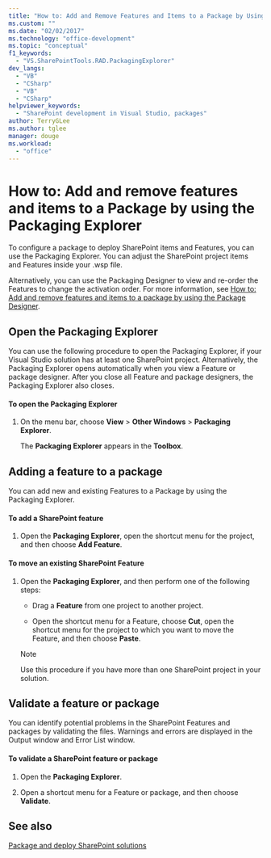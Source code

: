 ```yaml
---
title: "How to: Add and Remove Features and Items to a Package by Using the Packaging Explorer | Microsoft Docs"
ms.custom: ""
ms.date: "02/02/2017"
ms.technology: "office-development"
ms.topic: "conceptual"
f1_keywords: 
  - "VS.SharePointTools.RAD.PackagingExplorer"
dev_langs: 
  - "VB"
  - "CSharp"
  - "VB"
  - "CSharp"
helpviewer_keywords: 
  - "SharePoint development in Visual Studio, packages"
author: TerryGLee
ms.author: tglee
manager: douge
ms.workload: 
  - "office"
---
```

# How to: Add and remove features and items to a Package by using the Packaging Explorer
  To configure a package to deploy SharePoint items and Features, you can use the Packaging Explorer. You can adjust the SharePoint project items and Features inside your .wsp file.  
  
 Alternatively, you can use the Packaging Designer to view and re-order the Features to change the activation order. For more information, see [How to: Add and remove features and items to a package by using the Package Designer](../sharepoint/how-to-add-and-remove-features-and-items-to-a-package-by-using-the-package-designer.md).  
  
## Open the Packaging Explorer  
 You can use the following procedure to open the Packaging Explorer, if your Visual Studio solution has at least one SharePoint project. Alternatively, the Packaging Explorer opens automatically when you view a Feature or package designer. After you close all Feature and package designers, the Packaging Explorer also closes.  
  
#### To open the Packaging Explorer  
  
1.  On the menu bar, choose **View** > **Other Windows** > **Packaging Explorer**.  
  
     The **Packaging Explorer** appears in the **Toolbox**.  
  
## Adding a feature to a package  
 You can add new and existing Features to a Package by using the Packaging Explorer.  
  
#### To add a SharePoint feature
  
1.  Open the **Packaging Explorer**, open the shortcut menu for the project, and then choose **Add Feature**.  
  
#### To move an existing SharePoint Feature  
  
1.  Open the **Packaging Explorer**, and then perform one of the following steps:  
  
    -   Drag a **Feature** from one project to another project.  
  
    -   Open the shortcut menu for a Feature, choose **Cut**, open the shortcut menu for the project to which you want to move the Feature, and then choose **Paste**.  
  
    > [!NOTE]  
    >  Use this procedure if you have more than one SharePoint project in your solution.  
  
## Validate a feature or package  
 You can identify potential problems in the SharePoint Features and packages by validating the files. Warnings and errors are displayed in the Output window and Error List window.  
  
#### To validate a SharePoint feature or package
  
1.  Open the **Packaging Explorer**.  
  
2.  Open a shortcut menu for a Feature or package, and then choose **Validate**.  
  
## See also
 [Package and deploy SharePoint solutions](../sharepoint/packaging-and-deploying-sharepoint-solutions.md)  
